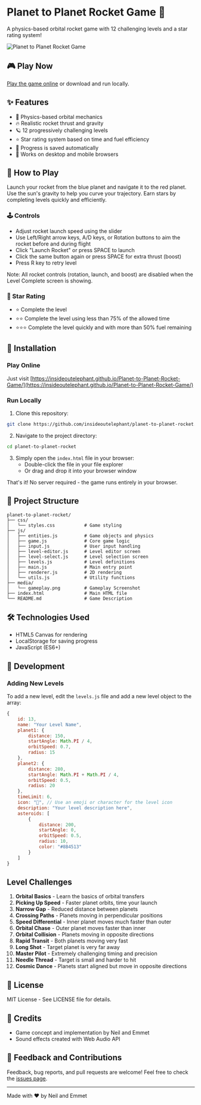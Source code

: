# Planet to Planet Rocket Game 🚀

A physics-based orbital rocket game with 12 challenging levels and a star rating system!

![Planet to Planet Rocket Game](https://insideoutelephant.github.io/Planet-to-Planet-Rocket-Game/media/gameplay.png)

## 🎮 Play Now

[Play the game online](https://insideoutelephant.github.io/Planet-to-Planet-Rocket-Game/) or download and run locally.

## ✨ Features

- 🌌 Physics-based orbital mechanics
- 🔥 Realistic rocket thrust and gravity
- 🪐 12 progressively challenging levels
- ⭐ Star rating system based on time and fuel efficiency
- 💾 Progress is saved automatically
- 📱 Works on desktop and mobile browsers

## 📖 How to Play

Launch your rocket from the blue planet and navigate it to the red planet. Use the sun's gravity to help you curve your trajectory. Earn stars by completing levels quickly and efficiently.

### 🕹️ Controls

- Adjust rocket launch speed using the slider
- Use Left/Right arrow keys, A/D keys, or Rotation buttons to aim the rocket before and during flight
- Click "Launch Rocket" or press SPACE to launch
- Click the same button again or press SPACE for extra thrust (boost)
- Press R key to retry level

Note: All rocket controls (rotation, launch, and boost) are disabled when the Level Complete screen is showing.

### 🌟 Star Rating

- ⭐ Complete the level
- ⭐⭐ Complete the level using less than 75% of the allowed time
- ⭐⭐⭐ Complete the level quickly and with more than 50% fuel remaining

## 🔧 Installation

### Play Online

Just visit [https://insideoutelephant.github.io/Planet-to-Planet-Rocket-Game/](https://insideoutelephant.github.io/Planet-to-Planet-Rocket-Game/)

### Run Locally

1. Clone this repository:
```bash
git clone https://github.com/insideoutelephant/planet-to-planet-rocket.git
```

2. Navigate to the project directory:
```bash
cd planet-to-planet-rocket
```

3. Simply open the `index.html` file in your browser:
   - Double-click the file in your file explorer
   - Or drag and drop it into your browser window

That's it! No server required - the game runs entirely in your browser.

## 📁 Project Structure

```
planet-to-planet-rocket/
├── css/
│   └── styles.css           # Game styling
├── js/
│   ├── entities.js          # Game objects and physics
│   ├── game.js              # Core game logic
│   ├── input.js             # User input handling
│   ├── level-editor.js      # Level editor screen
│   ├── level-select.js      # Level selection screen
│   ├── levels.js            # Level definitions
│   ├── main.js              # Main entry point
│   ├── renderer.js          # 2D rendering
│   └── utils.js             # Utility functions
├── media/
│   └── gameplay.png         # Gameplay Screenshot
├── index.html               # Main HTML file
└── README.md                # Game Description
```

## 🛠️ Technologies Used

- HTML5 Canvas for rendering
- LocalStorage for saving progress
- JavaScript (ES6+)

## 🧪 Development

### Adding New Levels

To add a new level, edit the `levels.js` file and add a new level object to the array:

```javascript
{
    id: 13,
    name: "Your Level Name",
    planet1: {
        distance: 150,
        startAngle: Math.PI / 4,
        orbitSpeed: 0.7,
        radius: 15
    },
    planet2: {
        distance: 280,
        startAngle: Math.PI + Math.PI / 4,
        orbitSpeed: 0.5,
        radius: 20
    },
    timeLimit: 6,
    icon: "🌟", // Use an emoji or character for the level icon
    description: "Your level description here",
    asteroids: [
        {
            distance: 200,
            startAngle: 0,
            orbitSpeed: 0.5,
            radius: 10,
            color: "#8B4513"
        }
    ]
}
```

## Level Challenges

1. **Orbital Basics** - Learn the basics of orbital transfers
2. **Picking Up Speed** - Faster planet orbits, time your launch
3. **Narrow Gap** - Reduced distance between planets
4. **Crossing Paths** - Planets moving in perpendicular positions
5. **Speed Differential** - Inner planet moves much faster than outer
6. **Orbital Chase** - Outer planet moves faster than inner
7. **Orbital Collision** - Planets moving in opposite directions
8. **Rapid Transit** - Both planets moving very fast
9. **Long Shot** - Target planet is very far away
10. **Master Pilot** - Extremely challenging timing and precision
11. **Needle Thread** - Target is small and harder to hit
12. **Cosmic Dance** - Planets start aligned but move in opposite directions

## 📜 License

MIT License - See LICENSE file for details.

## 🙌 Credits

- Game concept and implementation by Neil and Emmet
- Sound effects created with Web Audio API

## 📣 Feedback and Contributions

Feedback, bug reports, and pull requests are welcome! Feel free to check the [issues page](https://github.com/insideoutelephant/planet-to-planet-rocket/issues).

---

Made with ❤️ by Neil and Emmet
